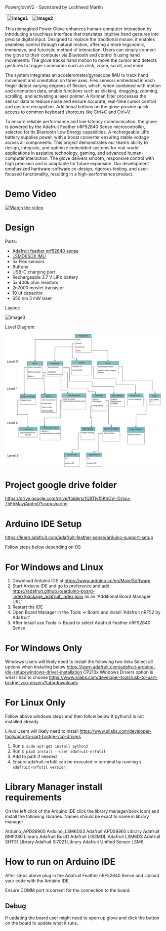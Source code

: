 PowergloveV2 - Sponsored by Lockheed Martin

|![Image1](images/final_prod.png)|![Image2](images/side_laser(2).png)
|:--:|:--:|

This reimagined Power Glove enhances human-computer interaction by introducing a touchless interface that translates intuitive hand gestures into precise digital input. Designed to replace the traditional mouse, it enables seamless control through natural motion, offering a more ergonomic, immersive, and futuristic method of interaction. Users can simply connect the glove to their computer via Bluetooth and control it using hand movements. The glove tracks hand motion to move the cursor and detects gestures to trigger commands such as click, zoom, scroll, and more.

The system integrates an accelerometer/gyroscope IMU to track hand movement and orientation on three axes. Flex sensors embedded in each finger detect varying degrees of flexion, which, when combined with motion and orientation data, enable functions such as clicking, dragging, zooming, scrolling, and activating a laser pointer. A Kalman filter processes the sensor data to reduce noise and ensure accurate, real-time cursor control and gesture recognition. Additional buttons on the glove provide quick access to common keyboard shortcuts like Ctrl+C and Ctrl+V.

To ensure reliable performance and low-latency communication, the glove is powered by the Adafruit Feather nRF52840 Sense microcontroller, selected for its Bluetooth Low Energy capabilities. A rechargeable LiPo battery supplies power, with a boost converter ensuring stable voltage across all components. This project demonstrates our team’s ability to design, integrate, and optimize embedded systems for real-world applications in assistive technology, gaming, and advanced human-computer interaction. The glove delivers smooth, responsive control with high precision and is adaptable for future expansion. Our development emphasized hardware-software co-design, rigorous testing, and user-focused functionality, resulting in a high-performance product.


# Demo Video
[![Watch the video](images/demo_thumbnail.png)](https://youtu.be/ArDcWYFsmJc)

# Design 

Parts:

- [Adafruit feather nrf52840 sense](https://learn.adafruit.com/adafruit-feather-sense/overview)
- [LSMD6SOX IMU](https://learn.adafruit.com/lsm6dsox-and-ism330dhc-6-dof-imu/overview)
- 5x Flex sensors 
- Buttons 
- USB-C charging port
- Rechargeable 3.7 V LiPo battery
- 5x 400k ohm resistors
- 2n7000 mosfet transistor
- 10 uf capacitor
- 650 nm  5 mW laser

Layout: 

![image3](images/parts_diagram.png)

Level Diagram:

![image4](images/level_diagram.png)







# Project google drive folder
https://drive.google.com/drive/folders/1QBTlvf5KhOVl-Dzjxu-7hFhMazjApdm0?usp=sharing


# Arduino IDE Setup
https://learn.adafruit.com/adafruit-feather-sense/arduino-support-setup

Follow steps below depending on OS

# For Windows and Linux

1. Download Arduino IDE at https://www.arduino.cc/en/Main/Software
2. Start Arduino IDE and go to preference and add https://adafruit.github.io/arduino-board-index/package_adafruit_index.json as an 'Additional Board Manager URL'
3. Restart the IDE
4. Open Board Manager in the Tools -> Board and install 'Adafruit nRF52 by Adafruit'
5. After install use Tools -> Board to select Adafruit Feather nRF52840 Sense 

# For Windows Only

Windows Users will likely need to install the following two links
Select all options when installing below
https://learn.adafruit.com/adafruit-arduino-ide-setup/windows-driver-installation
CP210x Windows Drivers option is what I had to choose
https://www.silabs.com/developer-tools/usb-to-uart-bridge-vcp-drivers?tab=downloads

# For Linux Only 

Follow above windows steps and then follow below if python3 is not installed already

Linux Users will likely need to install https://www.silabs.com/developer-tools/usb-to-uart-bridge-vcp-drivers

1. Run `$ sudo apt-get install python3`
2. Run `$ pip3 install --user adafruit-nrfutil`
3. Add to path if needed
4. Ensure adafruit-nrfutil can be executed in terminal by running `$ adafruit-nrfutil version`


# Library Manager install requirements

On the left click of the Arduino IDE click the library manager(book icon) and install the following libraries. Names should be exact to name in library manager

Arduino_APDS9960
Arduino_LSM6DS3
Adafruit APDS9960 Library
Adafruit BMP280 Library
Adafruit BusIO
Adafruit LIS3MDL
Adafruit LSM6DS
Adafruit SHT31 Library
Adafruit Si7021 Library
Adafruit Unified Sensor
LSM6

# How to run on Arduino IDE

After steps above plug in the Adafruit Feather nRF52840 Sense and Upload your code with the Arduino IDE.

Ensure COMM port is correct for the connection to the board.

## Debug
If updating the board user might need to open up glove and click the button on the board to update what it runs.

